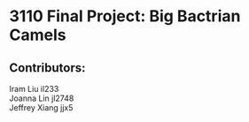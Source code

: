 # 3110 Final Project: Big Bactrian Camels

## Contributors:
Iram Liu il233\
Joanna Lin jl2748\
Jeffrey Xiang jjx5
